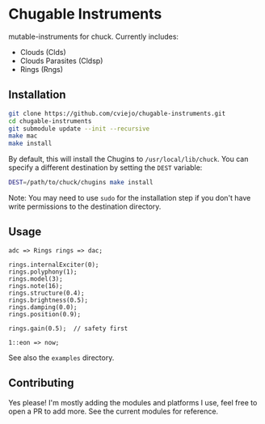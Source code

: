 # Chugable Instruments

mutable-instruments for chuck. Currently includes:

-  Clouds (Clds)
-  Clouds Parasites (Cldsp)
-  Rings (Rngs)

## Installation

```bash
git clone https://github.com/cviejo/chugable-instruments.git
cd chugable-instruments
git submodule update --init --recursive
make mac
make install
```

By default, this will install the Chugins to `/usr/local/lib/chuck`. You can specify a different destination by setting the `DEST` variable:

```bash
DEST=/path/to/chuck/chugins make install
```

Note: You may need to use `sudo` for the installation step if you don't have write permissions to the destination directory.

## Usage

```chuck
adc => Rings rings => dac;

rings.internalExciter(0);
rings.polyphony(1);
rings.model(3);
rings.note(16);
rings.structure(0.4);
rings.brightness(0.5);
rings.damping(0.0);
rings.position(0.9);

rings.gain(0.5);  // safety first

1::eon => now;
```

See also the `examples` directory.

## Contributing

Yes please! I'm mostly adding the modules and platforms I use, feel free to open a PR to add more. See the current modules for reference.
